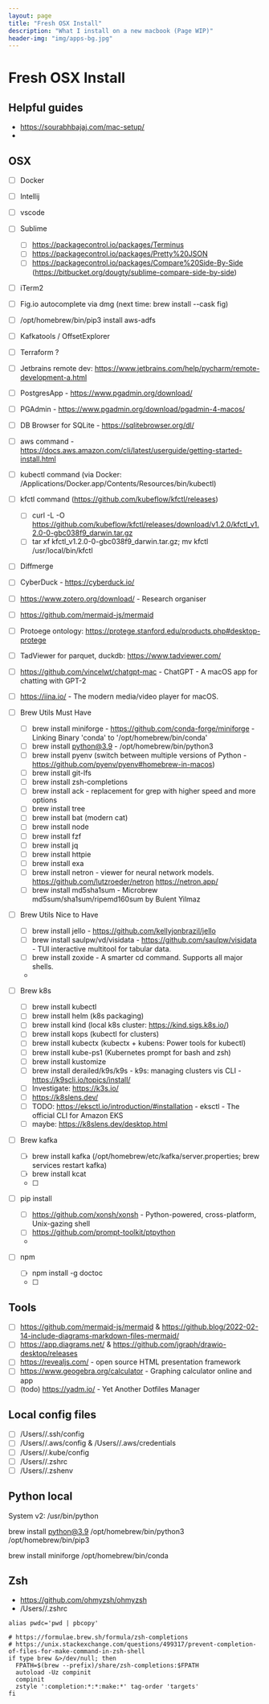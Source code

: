 ```yaml
---
layout: page
title: "Fresh OSX Install"
description: "What I install on a new macbook (Page WIP)"
header-img: "img/apps-bg.jpg"
---
```


<style>
    a { text-decoration: underline; }
</style>
<!-- []()<br />[]() -->

# Fresh OSX Install

## Helpful guides

- https://sourabhbajaj.com/mac-setup/
-

## OSX

- [ ] Docker
- [ ] Intellij
- [ ] vscode
- [ ] Sublime
  - [ ] https://packagecontrol.io/packages/Terminus
  - [ ] https://packagecontrol.io/packages/Pretty%20JSON
  - [ ] https://packagecontrol.io/packages/Compare%20Side-By-Side (https://bitbucket.org/dougty/sublime-compare-side-by-side)
- [ ] iTerm2
- [ ] Fig.io autocomplete via dmg (next time: brew install --cask fig)
- [ ] /opt/homebrew/bin/pip3 install aws-adfs
- [ ] Kafkatools / OffsetExplorer
- [ ] Terraform ?
- [ ] Jetbrains remote dev: https://www.jetbrains.com/help/pycharm/remote-development-a.html
- [ ] PostgresApp - https://www.pgadmin.org/download/
- [ ] PGAdmin - https://www.pgadmin.org/download/pgadmin-4-macos/
- [ ] DB Browser for SQLite - https://sqlitebrowser.org/dl/
- [ ] aws command - https://docs.aws.amazon.com/cli/latest/userguide/getting-started-install.html
- [ ] kubectl command (via Docker: /Applications/Docker.app/Contents/Resources/bin/kubectl)
- [ ] kfctl command (https://github.com/kubeflow/kfctl/releases)
  - [ ] curl -L -O https://github.com/kubeflow/kfctl/releases/download/v1.2.0/kfctl_v1.2.0-0-gbc038f9_darwin.tar.gz
  - [ ] tar xf kfctl_v1.2.0-0-gbc038f9_darwin.tar.gz; mv kfctl /usr/local/bin/kfctl
- [ ] Diffmerge
- [ ] CyberDuck - https://cyberduck.io/
- [ ] https://www.zotero.org/download/ - Research organiser
- [ ] https://github.com/mermaid-js/mermaid
- [ ] Protoege ontology: https://protege.stanford.edu/products.php#desktop-protege
- [ ] TadViewer for parquet, duckdb: https://www.tadviewer.com/
- [ ] https://github.com/vincelwt/chatgpt-mac - ChatGPT - A macOS app for chatting with GPT-2
- [ ] https://iina.io/ - The modern media/video player for macOS.
- [ ] Brew Utils Must Have

  - [ ] brew install miniforge - https://github.com/conda-forge/miniforge - Linking Binary 'conda' to '/opt/homebrew/bin/conda'
  - [ ] brew install python@3.9 - /opt/homebrew/bin/python3
  - [ ] brew install pyenv (switch between multiple versions of Python - https://github.com/pyenv/pyenv#homebrew-in-macos)
  - [ ] brew install git-lfs
  - [ ] brew install zsh-completions
  - [ ] brew install ack - replacement for grep with higher speed and more options
  - [ ] brew install tree
  - [ ] brew install bat (modern cat)
  - [ ] brew install node
  - [ ] brew install fzf
  - [ ] brew install jq
  - [ ] brew install httpie
  - [ ] brew install exa
  - [ ] brew install netron - viewer for neural network models. https://github.com/lutzroeder/netron https://netron.app/
  - [ ] brew install md5sha1sum - Microbrew md5sum/sha1sum/ripemd160sum by Bulent Yilmaz

- [ ] Brew Utils Nice to Have

  - [ ] brew install jello - https://github.com/kellyjonbrazil/jello
  - [ ] brew install saulpw/vd/visidata - https://github.com/saulpw/visidata - TUI interactive multitool for tabular data.
  - [ ] brew install zoxide - A smarter cd command. Supports all major shells.
  -

- [ ] Brew k8s

  - [ ] brew install kubectl
  - [ ] brew install helm (k8s packaging)
  - [ ] brew install kind (local k8s cluster: https://kind.sigs.k8s.io/)
  - [ ] brew install kops (kubectl for clusters)
  - [ ] brew install kubectx (kubectx + kubens: Power tools for kubectl)
  - [ ] brew install kube-ps1 (Kubernetes prompt for bash and zsh)
  - [ ] brew install kustomize
  - [ ] brew install derailed/k9s/k9s - k9s: managing clusters vis CLI - https://k9scli.io/topics/install/
  - [ ] Investigate: https://k3s.io/
  - [ ] https://k8slens.dev/
  - [ ] TODO: https://eksctl.io/introduction/#installation - eksctl - The official CLI for Amazon EKS
  - [ ] maybe: https://k8slens.dev/desktop.html

- [ ] Brew kafka

  - [ ] brew install kafka (/opt/homebrew/etc/kafka/server.properties; brew services restart kafka)
  - [ ] brew install kcat
  - [ ]

- [ ] pip install

  - [ ] https://github.com/xonsh/xonsh - Python-powered, cross-platform, Unix-gazing shell
  - [ ] https://github.com/prompt-toolkit/ptpython
  -

- [ ] npm
  - [ ] npm install -g doctoc
  - [ ]

## Tools

- [ ] https://github.com/mermaid-js/mermaid & https://github.blog/2022-02-14-include-diagrams-markdown-files-mermaid/
- [ ] https://app.diagrams.net/ & https://github.com/jgraph/drawio-desktop/releases
- [ ] https://revealjs.com/ - open source HTML presentation framework
- [ ] https://www.geogebra.org/calculator - Graphing calculator online and app
- [ ] (todo) https://yadm.io/ - Yet Another Dotfiles Manager

## Local config files

- [ ] /Users/<user>/.ssh/config
- [ ] /Users/<user>/.aws/config & /Users/<user>/.aws/credentials
- [ ] /Users/<user>/.kube/config
- [ ] /Users/<user>/.zshrc
- [ ] /Users/<user>/.zshenv

## Python local

System v2:
/usr/bin/python

brew install python@3.9
/opt/homebrew/bin/python3
/opt/homebrew/bin/pip3

brew install miniforge
/opt/homebrew/bin/conda

## Zsh

- https://github.com/ohmyzsh/ohmyzsh
- /Users/<user>/.zshrc

```
alias pwdc='pwd | pbcopy'
```

```
# https://formulae.brew.sh/formula/zsh-completions
# https://unix.stackexchange.com/questions/499317/prevent-completion-of-files-for-make-command-in-zsh-shell
if type brew &>/dev/null; then
  FPATH=$(brew --prefix)/share/zsh-completions:$FPATH
  autoload -Uz compinit
  compinit
  zstyle ':completion:*:*:make:*' tag-order 'targets'
fi
```
